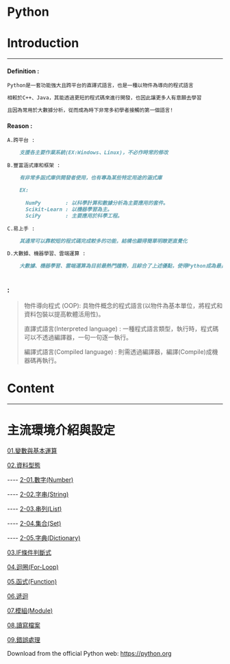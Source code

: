 # Python 

#  Introduction
***
#### Definition :
```markdown
Python是一套功能強大且跨平台的直譯式語言，也是一種以物件為導向的程式語言

相較於C++、Java，其能透過更短的程式碼來進行開發，也因此讓更多人有意願去學習

且因為常用於大數據分析，從而成為時下非常多初學者接觸的第一個語言!

```
#### Reason : 
```markdown
A.跨平台 : 

    支援各主要作業系統(EX:Windows、Linux)，不必作時常的修改
    
B.豐富涵式庫和框架 : 

    有非常多函式庫供開發者使用，也有專為某些特定用途的涵式庫 
    
    EX:
    
      NumPy        : 以科學計算和數據分析為主要應用的套件。
      Scikit-Learn : 以機器學習為主。
      SciPy        : 主要應用於科學工程。
      
C.易上手 : 

    其通常可以靠較短的程式碼完成較多的功能，結構也顯得簡單明瞭更直覺化
  
D.大數據、機器學習、雲端運算 : 

    大數據、機器學習、雲端運算為目前最熱門趨勢，且綜合了上述優點，使得Python成為最具通用性且數據分析最熱門的語言。
    

```

###   :
> 物件導向程式 (OOP): 具物件概念的程式語言(以物件為基本單位，將程式和資料包裝以提高軟體活用性)。
> 
> 直譯式語言(Interpreted language) : 一種程式語言類型，執行時，程式碼可以不透過編譯器，一句一句逐一執行。
> 
> 編譯式語言(Compiled language)    : 則需透過編譯器，編譯(Compile)成機器碼再執行。

#  Content
***



# 主流環境介紹與設定
 [01.變數與基本運算](https://github.com/Wiwi-Creator/Python_1_Basic/blob/main/%E8%AE%8A%E6%95%B8%E8%88%87%E5%9F%BA%E6%9C%AC%E9%81%8B%E7%AE%97.ipynb)
 
 [02.資料型態](https://github.com/Wiwi-Creator/Python_1_Basic/blob/main/%E8%B3%87%E6%96%99%E5%9E%8B%E8%88%87%E8%BC%B8%E5%85%A5.ipynb) 
 
---- [2-01.數字(Number)]()

---- [2-02.字串(String)]() 
 
---- [2-03.串列(List)]()
    
---- [2-04.集合(Set)]()

---- [2-05.字典(Dictionary)]()
    
 [03.IF條件判斷式](https://github.com/Wiwi-Creator/Python_1_Basic/blob/main/IF%E6%A2%9D%E4%BB%B6%E5%88%A4%E6%96%B7.ipynb)
 
 [04.迴圈(For-Loop)](https://github.com/Wiwi-Creator/Python_1_Basic/blob/main/%E4%B8%B2%E5%88%97%E8%88%87%E8%BF%B4%E5%9C%88.ipynb)
 
 [05.函式(Function)](https://github.com/Wiwi-Creator/Python_1_Basic/blob/main/%E5%87%BD%E5%BC%8FFunction.ipynb)
 
 [06.遞迴]()
 
 [07.模組(Module)]()
 
 [08.讀寫檔案]()
 
 [09.錯誤處理]()





Download from the official Python web: https://python.org


